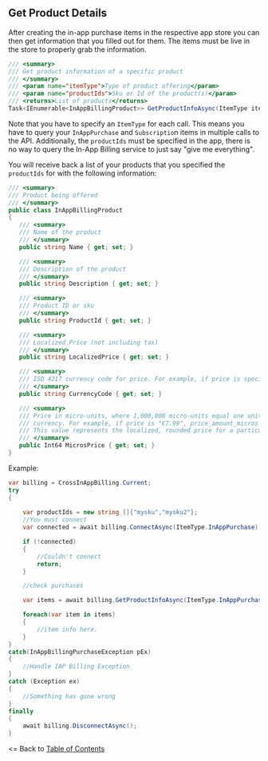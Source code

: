 ## Get Product Details

After creating the in-app purchase items in the respective app store you can then get information that you filled out for them. The items must be live in the store to properly grab the information. 

```csharp
/// <summary>
/// Get product information of a specific product
/// </summary>
/// <param name="itemType">Type of product offering</param>
/// <param name="productIds">Sku or Id of the product(s)</param>
/// <returns>List of products</returns>
Task<IEnumerable<InAppBillingProduct>> GetProductInfoAsync(ItemType itemType, params string[] productIds);
```
Note that you have to specify an `ItemType` for each call. This means you have to query your `InAppPurchase` and `Subscriptio`n items in multiple calls to the API. Additionally, the `productIds` must be specified in the app, there is no way to query the In-App Billing service to just say "give me everything".

 You will receive back a list of your products that you specified the `productIds` for with the following information:

 ```csharp
/// <summary>
/// Product being offered
/// </summary>
public class InAppBillingProduct
{
    /// <summary>
    /// Name of the product
    /// </summary>
    public string Name { get; set; }

    /// <summary>
    /// Description of the product
    /// </summary>
    public string Description { get; set; }

    /// <summary>
    /// Product ID or sku
    /// </summary>
    public string ProductId { get; set; }

    /// <summary>
    /// Localized Price (not including tax)
    /// </summary>
    public string LocalizedPrice { get; set; }

    /// <summary>
    /// ISO 4217 currency code for price. For example, if price is specified in British pounds sterling is "GBP".
    /// </summary>
    public string CurrencyCode { get; set; }

    /// <summary>
    /// Price in micro-units, where 1,000,000 micro-units equal one unit of the 
    /// currency. For example, if price is "€7.99", price_amount_micros is "7990000". 
    /// This value represents the localized, rounded price for a particular currency.
    /// </summary>
    public Int64 MicrosPrice { get; set; }
}
 ```
 

Example:
```csharp
var billing = CrossInAppBilling.Current;
try
{ 
    
    var productIds = new string []{"mysku","mysku2"};
    //You must connect
    var connected = await billing.ConnectAsync(ItemType.InAppPurchase);

    if (!connected)
    {
        //Couldn't connect
        return;
    }

    //check purchases

    var items = await billing.GetProductInfoAsync(ItemType.InAppPurchase, productIds);

    foreach(var item in items)
    {
        //item info here.
    }
}
catch(InAppBillingPurchaseException pEx)
{
    //Handle IAP Billing Exception
}
catch (Exception ex)
{
    //Something has gone wrong
}
finally
{    
    await billing.DisconnectAsync();
}
```

<= Back to [Table of Contents](README.md)